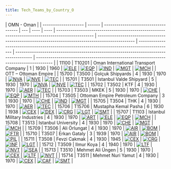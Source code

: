 ```yaml
---
title: Tech_Teams_by_Country_O
---
```


| OMN - Oman           |
| -------------------- | ------ | ------------------------------------ | --- | ---- | ---- | ------------------------------------------------------------------------------------------------ | ------------------------------------------------------------------------------------------------ | ---------------------------------------------------------------------------------------------- | -------------------------------------------------------------------------------------- | -------------------------------------------------------------------------------------- |
| 11100                | T10201 | Oman International Transport Company | 1   | 1930 | 1960 | [![ELE](/images/d/dd/Electronics.png)](/wiki/File:Electronics.png "ELE")                         | [![EQP](/images/2/20/General_equipment.png)](/wiki/File:General_equipment.png "EQP")             | [![IND](/images/7/79/Industrial_engineering.png)](/wiki/File:Industrial_engineering.png "IND") | [![MGT](/images/c/c7/Management.png)](/wiki/File:Management.png "MGT")                 | [![MCH](/images/a/a1/Mechanics.png)](/wiki/File:Mechanics.png "MCH")                   |
| OTT – Ottoman Empire |
| 15700                | T3500  | Golçuk Shipyards                     | 4   | 1930 | 1970 | [![NVA](/images/e/ea/Naval_artillery.png)](/wiki/File:Naval_artillery.png "NVA")                 | [![NVE](/images/0/09/Naval_engineering.png)](/wiki/File:Naval_engineering.png "NVE")             | [![TEC](/images/9/9d/Technical_efficiency.png)](/wiki/File:Technical_efficiency.png "TEC")     |
| 15701                | T3501  | Istanbul Valde Shipyard              | 5   | 1930 | 1970 | [![NVA](/images/e/ea/Naval_artillery.png)](/wiki/File:Naval_artillery.png "NVA")                 | [![NVE](/images/0/09/Naval_engineering.png)](/wiki/File:Naval_engineering.png "NVE")             | [![TEC](/images/9/9d/Technical_efficiency.png)](/wiki/File:Technical_efficiency.png "TEC")     |
| 15702                | T3502  | KTF                                  | 4   | 1930 | 1970 | [![AER](/images/a/a1/Aeronautics.png)](/wiki/File:Aeronautics.png "AER")                         | [![TEC](/images/9/9d/Technical_efficiency.png)](/wiki/File:Technical_efficiency.png "TEC")       |
| 15703                | T3503  | MKEK                                 | 5   | 1930 | 1970 | [![CHE](/images/1/19/Chemistry.png)](/wiki/File:Chemistry.png "CHE")                             | [![EQP](/images/2/20/General_equipment.png)](/wiki/File:General_equipment.png "EQP")             | [![MTH](/images/7/79/Mathematics.png)](/wiki/File:Mathematics.png "MTH")                       |
| 15704                | T3505  | Ottoman Empire Petroleum Company     | 3   | 1930 | 1970 | [![CHE](/images/1/19/Chemistry.png)](/wiki/File:Chemistry.png "CHE")                             | [![IND](/images/7/79/Industrial_engineering.png)](/wiki/File:Industrial_engineering.png "IND")   | [![MGT](/images/c/c7/Management.png)](/wiki/File:Management.png "MGT")                         |
| 15705                | T3504  | THK                                  | 4   | 1930 | 1970 | [![AER](/images/a/a1/Aeronautics.png)](/wiki/File:Aeronautics.png "AER")                         | [![TEC](/images/9/9d/Technical_efficiency.png)](/wiki/File:Technical_efficiency.png "TEC")       |
| 15706                | T15706 | Mustapha Kemal Pasha                 | 6   | 1930 | 1938 | [![CEX](/images/b/bc/Centralized_execution.png)](/wiki/File:Centralized_execution.png "CEX")     | [![DEX](/images/0/0d/Decentralized_execution.png)](/wiki/File:Decentralized_execution.png "DEX") | [![CRG](/images/3/38/Individual_courage.png)](/wiki/File:Individual_courage.png "CRG")         | [![LGT](/images/1/1d/Large_unit_tactics.png)](/wiki/File:Large_unit_tactics.png "LGT") | [![SMT](/images/2/2f/Small_unit_tactics.png)](/wiki/File:Small_unit_tactics.png "SMT") |
| 15707                | T1103  | Istanbul Military Industries         | 4   | 1930 | 1970 | [![ART](/images/d/d8/Artillery.png)](/wiki/File:Artillery.png "ART")                             | [![ELE](/images/d/dd/Electronics.png)](/wiki/File:Electronics.png "ELE")                         | [![EQP](/images/2/20/General_equipment.png)](/wiki/File:General_equipment.png "EQP")           | [![MCH](/images/a/a1/Mechanics.png)](/wiki/File:Mechanics.png "MCH")                   |
| 15708                | T3513  | Istanbul University                  | 4   | 1930 | 1970 | [![CHE](/images/1/19/Chemistry.png)](/wiki/File:Chemistry.png "CHE")                             | [![MGT](/images/c/c7/Management.png)](/wiki/File:Management.png "MGT")                           | [![MCH](/images/a/a1/Mechanics.png)](/wiki/File:Mechanics.png "MCH")                           |
| 15709                | T3506  | Ali Örlungat                         | 4   | 1930 | 1970 | [![AIR](/images/8/87/Aircraft_testing.png)](/wiki/File:Aircraft_testing.png "AIR")               | [![BOM](/images/2/26/Bomber_tactics.png)](/wiki/File:Bomber_tactics.png "BOM")                   | [![FTR](/images/8/8a/Fighter_tactics.png)](/wiki/File:Fighter_tactics.png "FTR")               |
| 15710                | T3507  | Erkan Gataly                         | 3   | 1939 | 1970 | [![AIR](/images/8/87/Aircraft_testing.png)](/wiki/File:Aircraft_testing.png "AIR")               | [![BOM](/images/2/26/Bomber_tactics.png)](/wiki/File:Bomber_tactics.png "BOM")                   | [![PIL](/images/6/6b/Piloting.png)](/wiki/File:Piloting.png "PIL")                             |
| 15711                | T3508  | Fevzi Cakmak                         | 4   | 1930 | 1945 | [![CEX](/images/b/bc/Centralized_execution.png)](/wiki/File:Centralized_execution.png "CEX")     | [![CRG](/images/3/38/Individual_courage.png)](/wiki/File:Individual_courage.png "CRG")           | [![INF](/images/b/be/Infantry_focus.png)](/wiki/File:Infantry_focus.png "INF")                 | [![LGT](/images/1/1d/Large_unit_tactics.png)](/wiki/File:Large_unit_tactics.png "LGT") |
| 15712                | T3509  | Ilmur Koya                           | 4   | 1940 | 1970 | [![LTF](/images/e/e7/Large_taskforce_tactics.png)](/wiki/File:Large_taskforce_tactics.png "LTF") | [![NVT](/images/1/10/Naval_training.png)](/wiki/File:Naval_training.png "NVT")                   | [![SEA](/images/2/22/Seamanship.png)](/wiki/File:Seamanship.png "SEA")                         |
| 15713                | T3510  | Mehmet Ali Üngen                     | 5   | 1930 | 1970 | [![CEX](/images/b/bc/Centralized_execution.png)](/wiki/File:Centralized_execution.png "CEX")     | [![LTF](/images/e/e7/Large_taskforce_tactics.png)](/wiki/File:Large_taskforce_tactics.png "LTF") | [![NVT](/images/1/10/Naval_training.png)](/wiki/File:Naval_training.png "NVT")                 |
| 15714                | T3511  | Mehmet Nuri Yamut                    | 4   | 1930 | 1970 | [![CEX](/images/b/bc/Centralized_execution.png)](/wiki/File:Centralized_execution.png "CEX")     | [![CAF](/images/f/f8/Combined_arms_focus.png)](/wiki/File:Combined_arms_focus.png "CAF")         | [![SMT](/images/2/2f/Small_unit_tactics.png)](/wiki/File:Small_unit_tactics.png "SMT")         |
